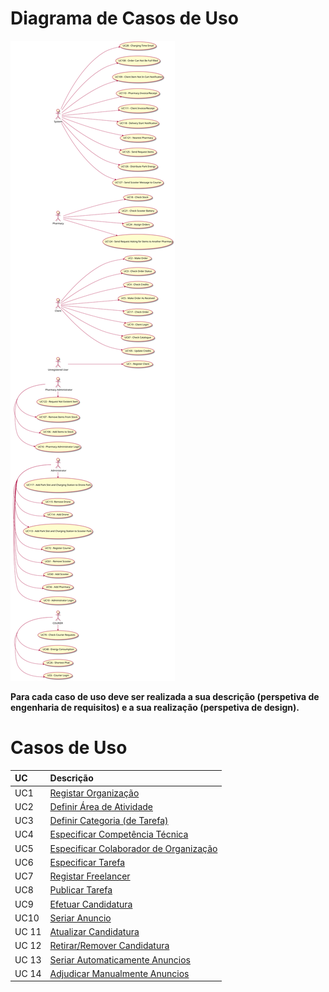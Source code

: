 # Diagrama de Casos de Uso

![Diagrama de Casos de Uso](DUC.svg)

**Para cada caso de uso deve ser realizada a sua descrição (perspetiva de engenharia de requisitos) e a sua realização (perspetiva de design).**

# Casos de Uso
| UC  | Descrição                                                               |                   
|:----|:------------------------------------------------------------------------|
| UC1 | [Registar Organização](UC1/UC1_RegistarOrganizacao.md)   |
| UC2 | [Definir Área de Atividade](UC2/UC2_DefinirArea.md)  |
| UC3 | [Definir Categoria (de Tarefa)](UC3/UC3_DefinirCategoria.md)|
| UC4 | [Especificar Competência Técnica](UC4/UC4_EspecificarCT.md)|
| UC5 | [Especificar Colaborador de Organização](UC5/UC5_EspecificarColaborador.md) |
| UC6 | [Especificar Tarefa](UC6/UC6_EspecificarTarefa.md)|
| UC7 | [Registar Freelancer](UC7/UC7_RegistarFreelancer.md)|
| UC8 | [Publicar Tarefa](UC8/UC8_PublicarTarefa.md)|
| UC9 | [Efetuar Candidatura](UC9/UC9_EfetuarCandidatura.md)|
| UC10 | [Seriar Anuncio](UC10/UC10_SeriarAnuncio.md)|
| UC 11 |[Atualizar Candidatura](UC11/UC11_AtualizarCandidatura.md)|
| UC 12 |[Retirar/Remover Candidatura](UC12/UC12_RetirarCandidatura.md)|
| UC 13 |[Seriar Automaticamente Anuncios](UC13/UC13_SeriarAutomaticamenteAnuncios.md)|
| UC 14 |[Adjudicar Manualmente Anuncios](UC14/UC14_AdjudicarAnuncio.md)|
